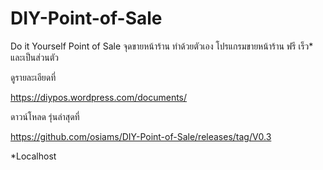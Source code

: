 # DIY-Point-of-Sale
Do it Yourself Point of Sale จุดขายหน้าร้าน ทำด้วยตัวเอง
โปรแกรมขายหน้าร้าน ฟรี เร็ว* และเป็นส่วนตัว

ดูรายละเอียดที่ 

https://diypos.wordpress.com/documents/

ดาวน์โหลด รุ่นล่าสุดที่ 

https://github.com/osiams/DIY-Point-of-Sale/releases/tag/V0.3

*Localhost
